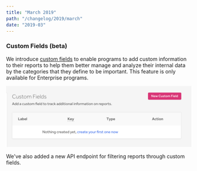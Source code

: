 ```yaml
---
title: "March 2019"
path: "/changelog/2019/march"
date: "2019-03"
---
```


### Custom Fields (beta)
We introduce [custom fields](/programs/custom-fields.html) to enable programs to add custom information to their reports to help them better manage and analyze their internal data by the categories that they define to be important. This feature is only available for Enterprise programs.

![custom fields page](./images/mar_2019_custom_fields.png)

We've also added a new API endpoint for filtering reports through custom fields.   
